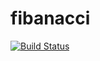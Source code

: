 # fibanacci
[![Build Status](http://ec2-16-171-41-181.eu-north-1.compute.amazonaws.com/buildStatus/icon?job=Connect-Jenkins-to-GitHub)](http://ec2-16-171-41-181.eu-north-1.compute.amazonaws.com/job/Connect-Jenkins-to-GitHub/)
